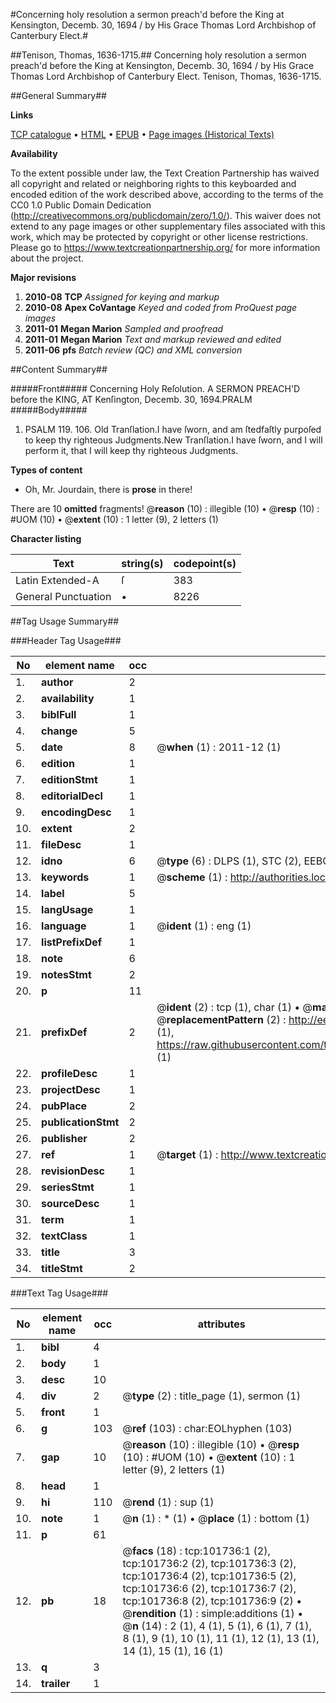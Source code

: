 #Concerning holy resolution a sermon preach'd before the King at Kensington, Decemb. 30, 1694 / by His Grace Thomas Lord Archbishop of Canterbury Elect.#

##Tenison, Thomas, 1636-1715.##
Concerning holy resolution a sermon preach'd before the King at Kensington, Decemb. 30, 1694 / by His Grace Thomas Lord Archbishop of Canterbury Elect.
Tenison, Thomas, 1636-1715.

##General Summary##

**Links**

[TCP catalogue](http://www.ota.ox.ac.uk/tcp/)  • 
[HTML](http://tei.it.ox.ac.uk/tcp/Texts-HTML/free/A64/A64352.html)  • 
[EPUB](http://tei.it.ox.ac.uk/tcp/Texts-EPUB/free/A64/A64352.epub) • 
[Page images (Historical Texts)](https://historicaltexts.jisc.ac.uk/eebo-13769855e)

**Availability**

To the extent possible under law, the Text Creation Partnership has waived all copyright and related or neighboring rights to this keyboarded and encoded edition of the work described above, according to the terms of the CC0 1.0 Public Domain Dedication (http://creativecommons.org/publicdomain/zero/1.0/). This waiver does not extend to any page images or other supplementary files associated with this work, which may be protected by copyright or other license restrictions. Please go to https://www.textcreationpartnership.org/ for more information about the project.

**Major revisions**

1. __2010-08__ __TCP__ *Assigned for keying and markup*
1. __2010-08__ __Apex CoVantage__ *Keyed and coded from ProQuest page images*
1. __2011-01__ __Megan Marion__ *Sampled and proofread*
1. __2011-01__ __Megan Marion__ *Text and markup reviewed and edited*
1. __2011-06__ __pfs__ *Batch review (QC) and XML conversion*

##Content Summary##

#####Front#####
Concerning Holy Reſolution. A SERMON PREACH'D before the KING, AT Kenſington, Decemb. 30, 1694.PRALM
#####Body#####

1. PSALM 119. 106. Old Tranſlation.I have ſworn, and am ſtedfaſtly purpoſed to keep thy righteous Judgments.New Tranſlation.I have ſworn, and I will perform it, that I will keep thy righteous Judgments.

**Types of content**

  * Oh, Mr. Jourdain, there is **prose** in there!

There are 10 **omitted** fragments! 
 @__reason__ (10) : illegible (10)  •  @__resp__ (10) : #UOM (10)  •  @__extent__ (10) : 1 letter (9), 2 letters (1)

**Character listing**


|Text|string(s)|codepoint(s)|
|---|---|---|
|Latin Extended-A|ſ|383|
|General Punctuation|•|8226|

##Tag Usage Summary##

###Header Tag Usage###

|No|element name|occ|attributes|
|---|---|---|---|
|1.|__author__|2||
|2.|__availability__|1||
|3.|__biblFull__|1||
|4.|__change__|5||
|5.|__date__|8| @__when__ (1) : 2011-12 (1)|
|6.|__edition__|1||
|7.|__editionStmt__|1||
|8.|__editorialDecl__|1||
|9.|__encodingDesc__|1||
|10.|__extent__|2||
|11.|__fileDesc__|1||
|12.|__idno__|6| @__type__ (6) : DLPS (1), STC (2), EEBO-CITATION (1), OCLC (1), VID (1)|
|13.|__keywords__|1| @__scheme__ (1) : http://authorities.loc.gov/ (1)|
|14.|__label__|5||
|15.|__langUsage__|1||
|16.|__language__|1| @__ident__ (1) : eng (1)|
|17.|__listPrefixDef__|1||
|18.|__note__|6||
|19.|__notesStmt__|2||
|20.|__p__|11||
|21.|__prefixDef__|2| @__ident__ (2) : tcp (1), char (1)  •  @__matchPattern__ (2) : ([0-9\-]+):([0-9IVX]+) (1), (.+) (1)  •  @__replacementPattern__ (2) : http://eebo.chadwyck.com/downloadtiff?vid=$1&page=$2 (1), https://raw.githubusercontent.com/textcreationpartnership/Texts/master/tcpchars.xml#$1 (1)|
|22.|__profileDesc__|1||
|23.|__projectDesc__|1||
|24.|__pubPlace__|2||
|25.|__publicationStmt__|2||
|26.|__publisher__|2||
|27.|__ref__|1| @__target__ (1) : http://www.textcreationpartnership.org/docs/. (1)|
|28.|__revisionDesc__|1||
|29.|__seriesStmt__|1||
|30.|__sourceDesc__|1||
|31.|__term__|1||
|32.|__textClass__|1||
|33.|__title__|3||
|34.|__titleStmt__|2||


###Text Tag Usage###

|No|element name|occ|attributes|
|---|---|---|---|
|1.|__bibl__|4||
|2.|__body__|1||
|3.|__desc__|10||
|4.|__div__|2| @__type__ (2) : title_page (1), sermon (1)|
|5.|__front__|1||
|6.|__g__|103| @__ref__ (103) : char:EOLhyphen (103)|
|7.|__gap__|10| @__reason__ (10) : illegible (10)  •  @__resp__ (10) : #UOM (10)  •  @__extent__ (10) : 1 letter (9), 2 letters (1)|
|8.|__head__|1||
|9.|__hi__|110| @__rend__ (1) : sup (1)|
|10.|__note__|1| @__n__ (1) : * (1)  •  @__place__ (1) : bottom (1)|
|11.|__p__|61||
|12.|__pb__|18| @__facs__ (18) : tcp:101736:1 (2), tcp:101736:2 (2), tcp:101736:3 (2), tcp:101736:4 (2), tcp:101736:5 (2), tcp:101736:6 (2), tcp:101736:7 (2), tcp:101736:8 (2), tcp:101736:9 (2)  •  @__rendition__ (1) : simple:additions (1)  •  @__n__ (14) : 2 (1), 4 (1), 5 (1), 6 (1), 7 (1), 8 (1), 9 (1), 10 (1), 11 (1), 12 (1), 13 (1), 14 (1), 15 (1), 16 (1)|
|13.|__q__|3||
|14.|__trailer__|1||
